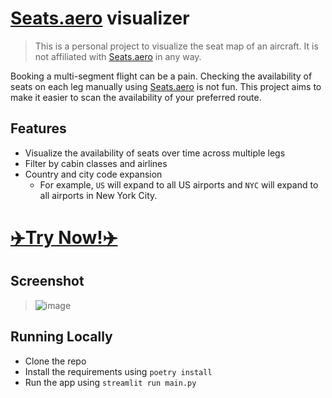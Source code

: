 # [Seats.aero](https://Seats.aero) visualizer

> This is a personal project to visualize the seat map of an aircraft. It is not affiliated with [Seats.aero](https://Seats.aero) in any way.

Booking a multi-segment flight can be a pain. Checking the availability of seats on each leg manually using [Seats.aero](https://Seats.aero) is not fun. This project aims to make it easier to scan the availability of your preferred route. 

## Features

- Visualize the availability of seats over time across multiple legs
- Filter by cabin classes and airlines
- Country and city code expansion
  - For example, `US` will expand to all US airports and `NYC` will expand to all airports in New York City.

# [✈️Try Now!✈️](https://seats-aero-viz.streamlit.app/)

## Screenshot
> ![image](https://user-images.githubusercontent.com/4657356/231931895-d5d7b6a7-e46c-43ce-bc75-7bc5cded2bad.png)

## Running Locally

- Clone the repo
- Install the requirements using `poetry install`
- Run the app using `streamlit run main.py`